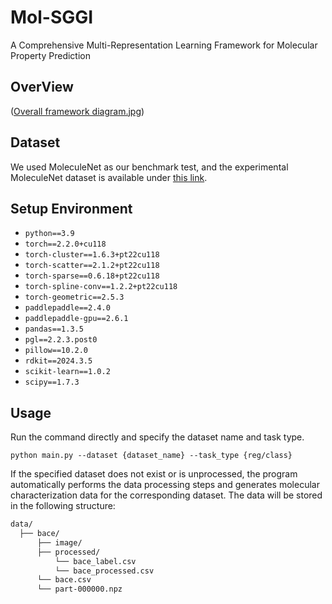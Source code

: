 # Mol-SGGI
A Comprehensive Multi-Representation Learning Framework for Molecular Property Prediction

## OverView<br>

([Overall framework diagram.jpg](https://github.com/Xiaoka02/Mol-SGGI/blob/main/Overall%20framework%20diagram.jpg))

## Dataset
We used MoleculeNet as our benchmark test, and the experimental MoleculeNet dataset is available under [this link](https://moleculenet.org/datasets-1).

## Setup Environment
- `python==3.9`
- `torch==2.2.0+cu118`
- `torch-cluster==1.6.3+pt22cu118`
- `torch-scatter==2.1.2+pt22cu118`
- `torch-sparse==0.6.18+pt22cu118`
- `torch-spline-conv==1.2.2+pt22cu118`
- `torch-geometric==2.5.3`
- `paddlepaddle==2.4.0`
- `paddlepaddle-gpu==2.6.1`
- `pandas==1.3.5`
- `pgl==2.2.3.post0`
- `pillow==10.2.0`
- `rdkit==2024.3.5`
- `scikit-learn==1.0.2`
- `scipy==1.7.3`

## Usage
Run the command directly and specify the dataset name and task type. <br>

`python main.py --dataset {dataset_name} --task_type {reg/class}`

If the specified dataset does not exist or is unprocessed, the program automatically performs the data processing steps and generates molecular characterization data for the corresponding dataset. The data will be stored in the following structure:
```bash
data/
  ├── bace/
      ├── image/
      ├── processed/
          └── bace_label.csv
          └── bace_processed.csv
      └── bace.csv
      └── part-000000.npz
